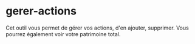 # gerer-actions
Cet outil vous permet de gérer vos actions, d'en ajouter, supprimer. Vous pourrez également voir votre patrimoine total.
